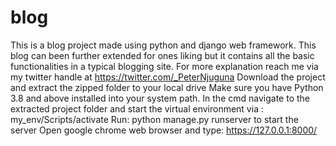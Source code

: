 # blog
This is a blog project made using python and django web framework. 
This blog can been further extended for ones liking but it contains all the basic functionalities in a typical blogging site.
For more explanation reach me via my twitter handle at https://twitter.com/_PeterNjuguna 
 Download the project and extract the zipped folder to your local drive Make sure you have Python 3.8 and above installed into your system path. In the cmd navigate to the extracted project folder and start the virtual environment via : my_env/Scripts/activate Run: python manage.py runserver to start the server
 Open google chrome web browser and type: https://127.0.0.1:8000/
